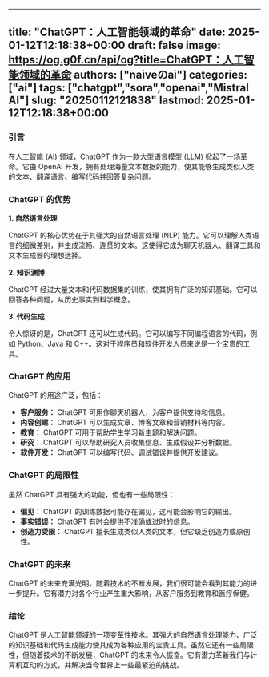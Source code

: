
---
title: "ChatGPT：人工智能领域的革命"
date: 2025-01-12T12:18:38+00:00
draft: false
image: https://og.g0f.cn/api/og?title=ChatGPT：人工智能领域的革命
authors: ["naiveのai"]
categories: ["ai"]
tags: ["chatgpt","sora","openai","Mistral AI"]
slug: "20250112121838"
lastmod: 2025-01-12T12:18:38+00:00
---
### 引言

在人工智能 (AI) 领域，ChatGPT 作为一款大型语言模型 (LLM) 掀起了一场革命。它由 OpenAI 开发，拥有处理海量文本数据的能力，使其能够生成类似人类的文本、翻译语言、编写代码并回答复杂问题。

### ChatGPT 的优势

**1. 自然语言处理**

ChatGPT 的核心优势在于其强大的自然语言处理 (NLP) 能力。它可以理解人类语言的细微差别，并生成流畅、连贯的文本。这使得它成为聊天机器人、翻译工具和文本生成器的理想选择。

**2. 知识渊博**

ChatGPT 经过大量文本和代码数据集的训练，使其拥有广泛的知识基础。它可以回答各种问题，从历史事实到科学概念。

**3. 代码生成**

令人惊讶的是，ChatGPT 还可以生成代码。它可以编写不同编程语言的代码，例如 Python、Java 和 C++。这对于程序员和软件开发人员来说是一个宝贵的工具。

### ChatGPT 的应用

ChatGPT 的用途广泛，包括：

- **客户服务：** ChatGPT 可用作聊天机器人，为客户提供支持和信息。
- **内容创建：** ChatGPT 可以生成文章、博客文章和营销材料等内容。
- **教育：** ChatGPT 可用于帮助学生学习新主题和解决问题。
- **研究：** ChatGPT 可以帮助研究人员收集信息、生成假设并分析数据。
- **软件开发：** ChatGPT 可以编写代码、调试错误并提供开发建议。

### ChatGPT 的局限性

虽然 ChatGPT 具有强大的功能，但也有一些局限性：

- **偏见：** ChatGPT 的训练数据可能存在偏见，这可能会影响它的输出。
- **事实错误：** ChatGPT 有时会提供不准确或过时的信息。
- **创造力受限：** ChatGPT 擅长生成类似人类的文本，但它缺乏创造力或原创性。

### ChatGPT 的未来

ChatGPT 的未来充满光明。随着技术的不断发展，我们很可能会看到其能力的进一步提升。它有潜力对各个行业产生重大影响，从客户服务到教育和医疗保健。

### 结论

ChatGPT 是人工智能领域的一项变革性技术。其强大的自然语言处理能力、广泛的知识基础和代码生成能力使其成为各种应用的宝贵工具。虽然它还有一些局限性，但随着技术的不断发展，ChatGPT 的未来令人振奋。它有潜力革新我们与计算机互动的方式，并解决当今世界上一些最紧迫的挑战。